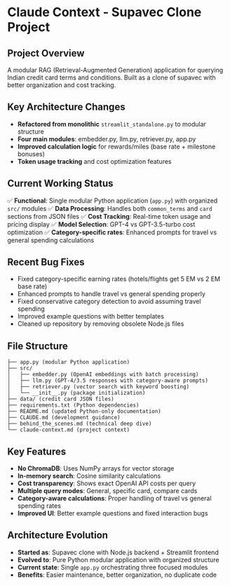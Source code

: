 # Claude Context - Supavec Clone Project

## Project Overview
A modular RAG (Retrieval-Augmented Generation) application for querying Indian credit card terms and conditions. Built as a clone of supavec with better organization and cost tracking.

## Key Architecture Changes
- **Refactored from monolithic** `streamlit_standalone.py` to modular structure
- **Four main modules**: embedder.py, llm.py, retriever.py, app.py
- **Improved calculation logic** for rewards/miles (base rate + milestone bonuses)
- **Token usage tracking** and cost optimization features

## Current Working Status
✅ **Functional**: Single modular Python application (`app.py`) with organized `src/` modules
✅ **Data Processing**: Handles both `common_terms` and `card` sections from JSON files
✅ **Cost Tracking**: Real-time token usage and pricing display
✅ **Model Selection**: GPT-4 vs GPT-3.5-turbo cost optimization
✅ **Category-specific rates**: Enhanced prompts for travel vs general spending calculations

## Recent Bug Fixes
- Fixed category-specific earning rates (hotels/flights get 5 EM vs 2 EM base rate)
- Enhanced prompts to handle travel vs general spending properly
- Fixed conservative category detection to avoid assuming travel spending
- Improved example questions with better templates
- Cleaned up repository by removing obsolete Node.js files

## File Structure
```
├── app.py (modular Python application)
├── src/
│   ├── embedder.py (OpenAI embeddings with batch processing)
│   ├── llm.py (GPT-4/3.5 responses with category-aware prompts)
│   ├── retriever.py (vector search with keyword boosting)
│   └── __init__.py (package initialization)
├── data/ (credit card JSON files)
├── requirements.txt (Python dependencies)
├── README.md (updated Python-only documentation)
├── CLAUDE.md (development guidance)
├── behind_the_scenes.md (technical deep dive)
└── claude-context.md (project context)
```

## Key Features
- **No ChromaDB**: Uses NumPy arrays for vector storage
- **In-memory search**: Cosine similarity calculations
- **Cost transparency**: Shows exact OpenAI API costs per query
- **Multiple query modes**: General, specific card, compare cards
- **Category-aware calculations**: Proper handling of travel vs general spending rates
- **Improved UI**: Better example questions and fixed interaction bugs

## Architecture Evolution
- **Started as**: Supavec clone with Node.js backend + Streamlit frontend
- **Evolved to**: Pure Python modular application with organized structure
- **Current state**: Single `app.py` orchestrating three focused modules
- **Benefits**: Easier maintenance, better organization, no duplicate code